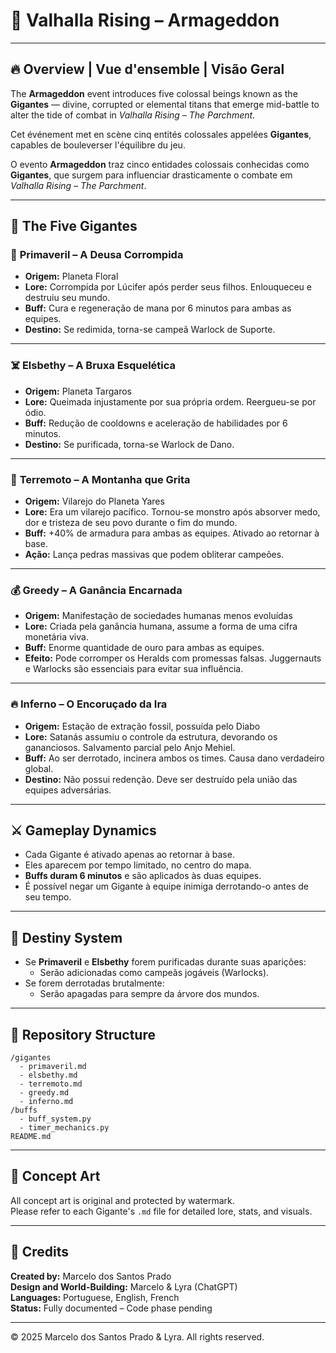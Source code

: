 
# 🌋 Valhalla Rising – Armageddon

---

## 🔥 Overview | Vue d'ensemble | Visão Geral

The **Armageddon** event introduces five colossal beings known as the **Gigantes** — divine, corrupted or elemental titans that emerge mid-battle to alter the tide of combat in *Valhalla Rising – The Parchment*.

Cet événement met en scène cinq entités colossales appelées **Gigantes**, capables de bouleverser l'équilibre du jeu.

O evento **Armageddon** traz cinco entidades colossais conhecidas como **Gigantes**, que surgem para influenciar drasticamente o combate em *Valhalla Rising – The Parchment*.

---

## 🗿 The Five Gigantes

### 🌸 **Primaveril** – A Deusa Corrompida
- **Origem:** Planeta Floral
- **Lore:** Corrompida por Lúcifer após perder seus filhos. Enlouqueceu e destruiu seu mundo.  
- **Buff:** Cura e regeneração de mana por 6 minutos para ambas as equipes.
- **Destino:** Se redimida, torna-se campeã Warlock de Suporte.

---

### ☠️ **Elsbethy** – A Bruxa Esquelética
- **Origem:** Planeta Targaros
- **Lore:** Queimada injustamente por sua própria ordem. Reergueu-se por ódio.  
- **Buff:** Redução de cooldowns e aceleração de habilidades por 6 minutos.
- **Destino:** Se purificada, torna-se Warlock de Dano.

---

### 🌋 **Terremoto** – A Montanha que Grita
- **Origem:** Vilarejo do Planeta Yares
- **Lore:** Era um vilarejo pacífico. Tornou-se monstro após absorver medo, dor e tristeza de seu povo durante o fim do mundo.
- **Buff:** +40% de armadura para ambas as equipes. Ativado ao retornar à base.
- **Ação:** Lança pedras massivas que podem obliterar campeões.

---

### 💰 **Greedy** – A Ganância Encarnada
- **Origem:** Manifestação de sociedades humanas menos evoluídas
- **Lore:** Criada pela ganância humana, assume a forma de uma cifra monetária viva.
- **Buff:** Enorme quantidade de ouro para ambas as equipes.
- **Efeito:** Pode corromper os Heralds com promessas falsas. Juggernauts e Warlocks são essenciais para evitar sua influência.

---

### 🔥 **Inferno** – O Encoruçado da Ira
- **Origem:** Estação de extração fossil, possuída pelo Diabo
- **Lore:** Satanás assumiu o controle da estrutura, devorando os gananciosos. Salvamento parcial pelo Anjo Mehiel.
- **Buff:** Ao ser derrotado, incinera ambos os times. Causa dano verdadeiro global.
- **Destino:** Não possui redenção. Deve ser destruído pela união das equipes adversárias.

---

## ⚔️ Gameplay Dynamics

- Cada Gigante é ativado apenas ao retornar à base.
- Eles aparecem por tempo limitado, no centro do mapa.
- **Buffs duram 6 minutos** e são aplicados às duas equipes.
- É possível negar um Gigante à equipe inimiga derrotando-o antes de seu tempo.

---

## 🧬 Destiny System

- Se **Primaveril** e **Elsbethy** forem purificadas durante suas aparições:
  - Serão adicionadas como campeãs jogáveis (Warlocks).
- Se forem derrotadas brutalmente:
  - Serão apagadas para sempre da árvore dos mundos.

---

## 📁 Repository Structure

```
/gigantes
  - primaveril.md
  - elsbethy.md
  - terremoto.md
  - greedy.md
  - inferno.md
/buffs
  - buff_system.py
  - timer_mechanics.py
README.md
```

---

## 🎨 Concept Art

All concept art is original and protected by watermark.  
Please refer to each Gigante's `.md` file for detailed lore, stats, and visuals.

---

## 🧾 Credits

**Created by:** Marcelo dos Santos Prado  
**Design and World-Building:** Marcelo & Lyra (ChatGPT)  
**Languages:** Portuguese, English, French  
**Status:** Fully documented – Code phase pending

---

© 2025 Marcelo dos Santos Prado & Lyra. All rights reserved.
